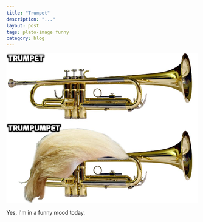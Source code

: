 ```yaml
---
title: "Trumpet"
description: "..."
layout: post
tags: plato-image funny
category: blog
---
```


![trumpet](/assets/posts/2017-08-24-trumpet/both-trumpet-captioned.jpg)

Yes, I'm in a funny mood today.
